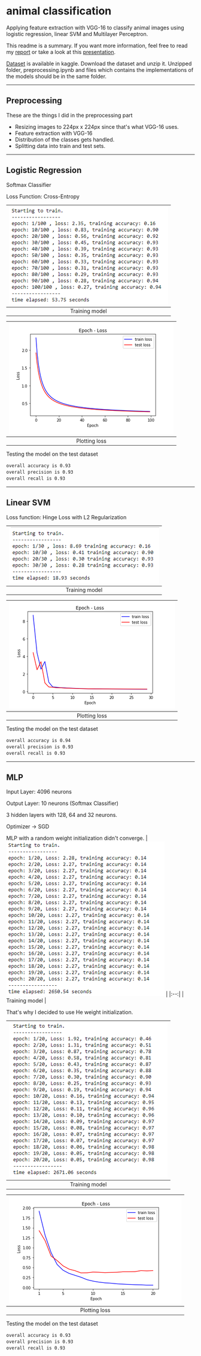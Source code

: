# animal classification
Applying feature extraction with VGG-16 to classify animal images using logistic regression, linear SVM and Multilayer Perceptron.

This readme is a summary. If you want more information, feel free to read my <a href="/eee485_final_report.pdf" class="image fit">report</a> or take a look at this <a href="/presentation.pptx" class="image fit">presentation</a>.

[Dataset](https://www.kaggle.com/alessiocorrado99/animals10) is available in kaggle. Download the dataset and unzip it. Unzipped folder, preprocessing.ipynb and files which contains the implementations of the models should be in the same folder.

---
## Preprocessing
These are the things I did in the preprocessing part

- Resizing images to 224px x 224px since that's what VGG-16 uses.
- Feature extraction with VGG-16
- Distribution of the classes gets handled.
- Splitting data into train and test sets.

---

## Logistic Regression
Softmax Classifier

Loss Function: Cross-Entropy

| ![/losigtic-train.png](/logistic-train.png) | 
|:--:| 
| Training model |

| ![/logistic-loss-plot.png](/logistic-loss-plot.png) | 
|:--:| 
| Plotting loss |

Testing the model on the test dataset
```bash
overall accuracy is 0.93
overall precision is 0.93
overall recall is 0.93
```
---

## Linear SVM
Loss function: Hinge Loss with L2 Regularization

| ![/svm-train.png](/svm-train.png) | 
|:--:| 
| Training model |

| ![/svm-loss-plot.png](/svm-loss-plot.png) | 
|:--:| 
| Plotting loss |

Testing the model on the test dataset
```bash
overall accuracy is 0.94
overall precision is 0.93
overall recall is 0.93
```
---
## MLP
Input Layer: 4096 neurons

Output Layer: 10 neurons (Softmax Classifier)

3 hidden layers with 128, 64 and 32 neurons.

Optimizer → SGD

MLP with a random weight initialization didn't converge.
| ![/mlp-train-random-weight.png](/mlp-train-random-weight.png) | 
|:--:| 
| Training model |


That's why I decided to use He weight initialization.

| ![/mlp-train.png](/mlp-train.png) | 
|:--:| 
| Training model |

| ![/mlp-loss-plot.png](/mlp-loss-plot.png) | 
|:--:| 
| Plotting loss |

Testing the model on the test dataset
```bash
overall accuracy is 0.93
overall precision is 0.93
overall recall is 0.93
```
